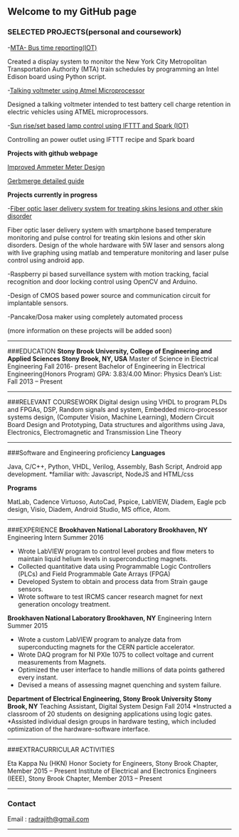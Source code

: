 ## Welcome to my GitHub page

### SELECTED PROJECTS(personal and coursework)
-[MTA- Bus time reporting(IOT)](https://github.com/radrajith/mta_busTime_reporting)

Created a display system to monitor the New York City Metropolitan Transportation Authority (MTA) train schedules by programming an Intel Edison board using Python script.

-[Talking voltmeter using Atmel Microprocessor](https://github.com/radrajith/ese-380-lab)

Designed a talking voltmeter intended to test battery cell charge retention in electric vehicles using ATMEL microprocessors.

-[Sun rise/set based lamp control using IFTTT and Spark (IOT)](http://www.instructables.com/id/Smart-Outlet-That-Turn-on-During-Sunset-Using-Spar/)

Controlling an power outlet using IFTTT recipe and Spark board 

**Projects with github webpage**

[Improved Ammeter Meter Design](https://radrajith.github.io/ESE-323_Circuit_design/)

[Gerbmerge detailed guide](https://radrajith.github.io/gerbmerge/)

**Projects currently in progress**

-[Fiber optic laser delivery system for treating skins lesions and other skin disorder](https://github.com/radrajith/ESE-495_Laser_arduino)

Fiber optic laser delivery system with smartphone based temperature monitoring and pulse control for treating skin lesions and other skin disorders. Design of the whole hardware with 5W laser and sensors along with live graphing using matlab and temperature monitoring and laser pulse control using android app. 

-Raspberry pi based surveillance system with motion tracking, facial recognition and door locking control using OpenCV and Arduino. 

-Design of CMOS based power source and communication circuit for implantable sensors. 

-Pancake/Dosa maker using completely automated process 

(more information on these projects will be added soon)

***
###EDUCATION
**Stony Brook University, College of Engineering and Applied Sciences				Stony Brook, NY, USA**
Master of Science in Electrical Engineering                                          Fall 2016- present 
Bachelor of Engineering in Electrical Engineering(Honors Program)                    GPA: 3.83/4.00
Minor: Physics                                                                       Dean’s List: Fall 2013 – Present
***
###RELEVANT COURSEWORK
Digital design using VHDL to program PLDs and FPGAs, DSP, Random signals and system, Embedded micro-processor systems design, (Computer Vision, Machine Learning), Modern Circuit Board Design and Prototyping, Data structures and algorithms using Java, Electronics, Electromagnetic and Transmission Line Theory

***
###Software and Engineering proficiency
**Languages**

Java, C/C++, Python, VHDL, Verilog, Assembly, Bash Script, Android app development.
*familiar with: Javascript, NodeJS and HTML/css

**Programs**

MatLab, Cadence Virtuoso, AutoCad, Pspice, LabVIEW, Diadem, Eagle pcb design, Visio, Diadem, Android Studio, MS office, Atom.
***
###EXPERIENCE
**Brookhaven National Laboratory                                                                   Brookhaven, NY**
Engineering Intern                                                                                 Summer 2016
* Wrote LabVIEW program to control level probes and flow meters to maintain liquid helium levels in superconducting magnets.
* Collected quantitative data using Programmable Logic Controllers (PLCs) and Field Programmable Gate Arrays (FPGA)
* Developed System to obtain and process data from Strain gauge sensors.
* Wrote software to test IRCMS cancer research magnet for next generation oncology treatment.

**Brookhaven National Laboratory                                                                   Brookhaven, NY**
Engineering Intern                                                                                 Summer 2015
* Wrote a custom LabVIEW program to analyze data from superconducting magnets for the CERN particle accelerator.
* Wrote DAQ program for NI PXIe 1075 to collect voltage and current measurements from Magnets.
* Optimized the user interface to handle millions of data points gathered every instant.
* Devised a means of assessing magnet quenching and system failure.

**Department of Electrical Engineering, Stony Brook University                                    Stony Brook, NY**
Teaching Assistant, Digital System Design                                                         Fall 2014
*Instructed a classroom of 20 students on designing applications using logic gates.
*Assisted individual design groups in hardware testing, which included optimization of the hardware-software interface.

***

###EXTRACURRICULAR ACTIVITIES

Eta Kappa Nu (HKN) Honor Society for Engineers, Stony Brook Chapter, Member                          2015 – Present
Institute of Electrical and Electronics Engineers (IEEE), Stony Brook Chapter, Member                2013 – Present

***
### Contact
Email : radrajith@gmail.com

***
